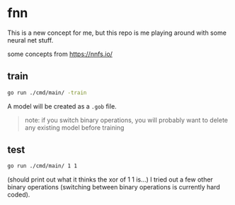 # fnn
This is a new concept for me, but this repo is me playing around with some neural net stuff.

some concepts from https://nnfs.io/

## train
```bash
go run ./cmd/main/ -train
```

A model will be created as a `.gob` file.
> note: if you switch binary operations, you will probably want to delete any existing model before training

## test
```bash
go run ./cmd/main/ 1 1
```
(should print out what it thinks the xor of 1 1 is...)
I tried out a few other binary operations (switching between binary operations is currently hard coded).
